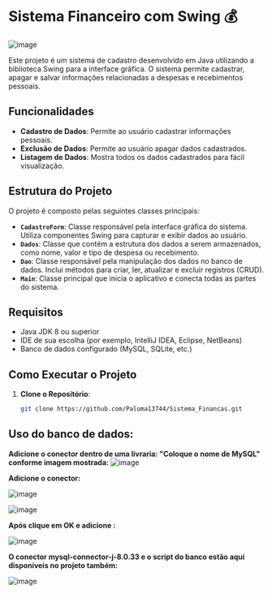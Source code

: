 

# Sistema Financeiro com Swing  💰

![image](https://github.com/user-attachments/assets/b0bbdb38-4de9-489f-8df1-c9bc6948d4da)


Este projeto é um sistema de cadastro desenvolvido em Java utilizando a biblioteca Swing para a interface gráfica. O sistema permite cadastrar, apagar e salvar informações relacionadas a despesas e recebimentos pessoais.

## Funcionalidades

- **Cadastro de Dados**: Permite ao usuário cadastrar informações pessoais.
- **Exclusão de Dados**: Permite ao usuário apagar dados cadastrados.
- **Listagem de Dados**: Mostra todos os dados cadastrados para fácil visualização.

## Estrutura do Projeto

O projeto é composto pelas seguintes classes principais:

- **`CadastroForm`**: Classe responsável pela interface gráfica do sistema. Utiliza componentes Swing para capturar e exibir dados ao usuário.
- **`Dados`**: Classe que contém a estrutura dos dados a serem armazenados, como nome, valor e tipo de despesa ou recebimento.
- **`Dao`**: Classe responsável pela manipulação dos dados no banco de dados. Inclui métodos para criar, ler, atualizar e excluir registros (CRUD).
- **`Main`**: Classe principal que inicia o aplicativo e conecta todas as partes do sistema.

## Requisitos

- Java JDK 8 ou superior
- IDE de sua escolha (por exemplo, IntelliJ IDEA, Eclipse, NetBeans)
- Banco de dados configurado (MySQL, SQLite, etc.)

## Como Executar o Projeto

1. **Clone o Repositório**:
   ```bash
   git clone https://github.com/Paloma13744/Sistema_Financas.git

## Uso do banco de dados:
**Adicione o conector dentro de uma livraria: "Coloque o nome de MySQL" conforme imagem mostrada:**
![image](https://github.com/user-attachments/assets/63eff4c7-225f-41ed-aada-1ed99f9c71a8)

**Adicione o conector:** 

![image](https://github.com/user-attachments/assets/397f9ceb-f10e-4dd0-a0a4-7edf20317229)



![image](https://github.com/user-attachments/assets/5b7eba55-bca5-41f8-9acd-21ca80740eab)

**Após clique em OK e adicione :**

![image](https://github.com/user-attachments/assets/907cede1-af0a-40af-8572-d18c91b42154)


**O conector mysql-connector-j-8.0.33 e o script do banco estão aqui disponíveis no projeto também:**

![image](https://github.com/user-attachments/assets/a2e68568-dcf7-42a1-8d80-d2358c649828)









